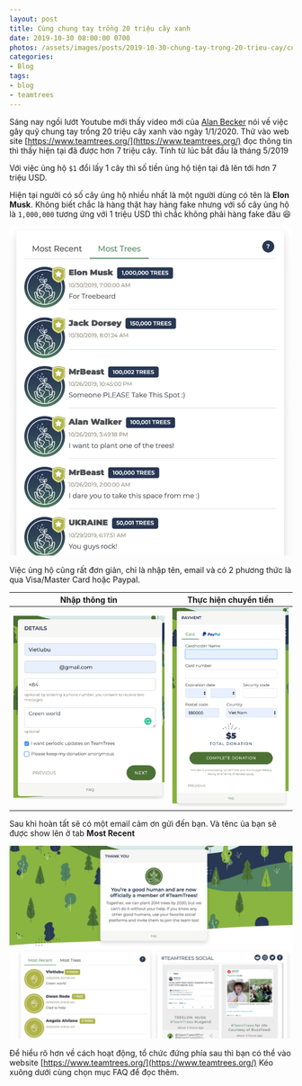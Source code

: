 ```yaml
---
layout: post
title: Cùng chung tay trồng 20 triệu cây xanh
date: 2019-10-30 08:00:00 0700
photos: /assets/images/posts/2019-10-30-chung-tay-trong-20-trieu-cay/current-trees.png
categories:
- Blog
tags:
- blog
- teamtrees
---
```

Sáng nay ngồi lướt Youtube mới thấy video mới của [Alan Becker](https://www.youtube.com/watch?v=mlLl8eFJgkU) nói về việc gây quỹ chung tay trồng 20 triệu cây xanh vào ngày 1/1/2020. Thử vào web site [https://www.teamtrees.org/](https://www.teamtrees.org/) đọc thông tin thì thấy hiện tại đã được hơn 7 triệu cây. Tính từ lúc bắt đầu là tháng 5/2019

Với việc ủng hộ `$1` đổi lấy 1 cây thì số tiền ủng hộ tiện tại đã lên tới hơn 7 triệu USD.

Hiện tại người có số cây ủng hộ nhiều nhất là một người dùng có tên là **Elon Musk**. Không biết chắc là hàng thật hay hàng fake nhưng với số cây ủng hộ là `1,000,000` tương ứng với 1 triệu USD thì chắc không phải hàng fake đâu 😆

![Những người ủng hộ nhiều nhất](/assets/images/posts/2019-10-30-chung-tay-trong-20-trieu-cay/most-trees.png)

Việc ủng hộ cũng rất đơn giản, chỉ là nhập tên, email và có 2 phương thức là qua Visa/Master Card hoặc Paypal.

| Nhập thông tin                                               | Thực hiện chuyển tiền                                        |
| ------------------------------------------------------------ | ------------------------------------------------------------ |
| ![Ủng hộ bước 1 - nhập thông tin](/assets/images/posts/2019-10-30-chung-tay-trong-20-trieu-cay/donate-1.png) | ![Ủng hộ bước 2 - gửi tiền](/assets/images/posts/2019-10-30-chung-tay-trong-20-trieu-cay/donate-2.png) |





Sau khi hoàn tất sẽ có một email cảm ơn gửi đến bạn. Và tênc ủa bạn sẽ  được show lên ở tab **Most Recent**

![Most Recent](/assets/images/posts/2019-10-30-chung-tay-trong-20-trieu-cay/most-recent.png)



Để hiểu rõ hơn về cách hoạt động, tổ chức đứng phía sau thì bạn có thể vào website [https://www.teamtrees.org/](https://www.teamtrees.org/) Kéo xuông dưới cùng chọn mục FAQ để đọc thêm.